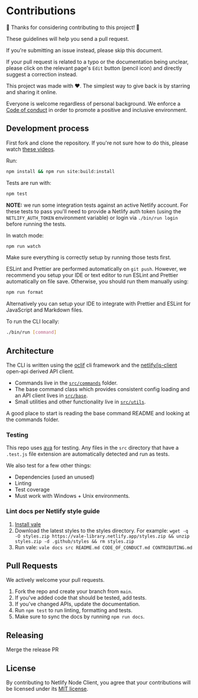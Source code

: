 # Contributions

🎉 Thanks for considering contributing to this project! 🎉

These guidelines will help you send a pull request.

If you're submitting an issue instead, please skip this document.

If your pull request is related to a typo or the documentation being unclear, please click on the relevant page's `Edit`
button (pencil icon) and directly suggest a correction instead.

This project was made with ❤️. The simplest way to give back is by starring and sharing it online.

Everyone is welcome regardless of personal background. We enforce a [Code of conduct](CODE_OF_CONDUCT.md) in order to
promote a positive and inclusive environment.

## Development process

First fork and clone the repository. If you're not sure how to do this, please watch
[these videos](https://egghead.io/courses/how-to-contribute-to-an-open-source-project-on-github).

Run:

```bash
npm install && npm run site:build:install
```

Tests are run with:

```bash
npm test
```

**NOTE:** we run some integration tests against an active Netlify account. For these tests to pass you'll need to
provide a Netlify auth token (using the `NETLIFY_AUTH_TOKEN` environment variable) or login via `./bin/run login` before
running the tests.

In watch mode:

```bash
npm run watch
```

Make sure everything is correctly setup by running those tests first.

ESLint and Prettier are performed automatically on `git push`. However, we recommend you setup your IDE or text editor
to run ESLint and Prettier automatically on file save. Otherwise, you should run them manually using:

```bash
npm run format
```

Alternatively you can setup your IDE to integrate with Prettier and ESLint for JavaScript and Markdown files.

To run the CLI locally:

```bash
./bin/run [command]
```

## Architecture

The CLI is written using the [oclif](https://oclif.io/) cli framework and the [netlify/js-client](https://github.com/netlify/js-client) open-api derived API client.

- Commands live in the [`src/commands`](src/commands) folder.
- The base command class which provides consistent config loading and an API client lives in [`src/base`](src/base).
- Small utilities and other functionality live in [`src/utils`](src/utils).

A good place to start is reading the base command README and looking at the commands folder.

### Testing

This repo uses [ava](https://github.com/avajs/ava) for testing. Any files in the `src` directory that have a `.test.js` file extension are automatically detected and run as tests.

We also test for a few other things:

- Dependencies (used an unused)
- Linting
- Test coverage
- Must work with Windows + Unix environments.

### Lint docs per Netlify style guide

1. [Install vale](https://docs.errata.ai/vale/install)
2. Download the latest styles to the styles directory. For example: `wget -q -O styles.zip https://vale-library.netlify.app/styles.zip && unzip styles.zip -d .github/styles && rm styles.zip`
3. Run vale: `vale docs src README.md CODE_OF_CONDUCT.md CONTRIBUTING.md`

## Pull Requests

We actively welcome your pull requests.

1. Fork the repo and create your branch from `main`.
2. If you've added code that should be tested, add tests.
3. If you've changed APIs, update the documentation.
4. Run `npm test` to run linting, formatting and tests.
5. Make sure to sync the docs by running `npm run docs`.

## Releasing

Merge the release PR

## License

By contributing to Netlify Node Client, you agree that your contributions will be licensed
under its [MIT license](LICENSE).
